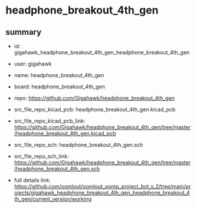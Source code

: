 # headphone_breakout_4th_gen
 
## summary 
* id: gigahawk_headphone_breakout_4th_gen_headphone_breakout_4th_gen
* user: gigahawk
* name: headphone_breakout_4th_gen
* board: headphone_breakout_4th_gen
* repo: https://github.com/Gigahawk/headphone_breakout_4th_gen
* src_file_repo_kicad_pcb: headphone_breakout_4th_gen.kicad_pcb
* src_file_repo_kicad_pcb_link: https://github.com/Gigahawk/headphone_breakout_4th_gen/tree/master/headphone_breakout_4th_gen.kicad_pcb


* src_file_repo_sch: headphone_breakout_4th_gen.sch
* src_file_repo_sch_link: https://github.com/Gigahawk/headphone_breakout_4th_gen/tree/master/headphone_breakout_4th_gen.sch
* full details link: https://github.com/oomlout/oomlout_oomp_project_bot_v_2/tree/main/projects/gigahawk_headphone_breakout_4th_gen_headphone_breakout_4th_gen/current_version/working  






